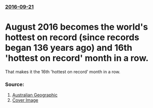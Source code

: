 ### [2016-09-21](/news/2016/09/21/index.md)

# August 2016 becomes the world's hottest on record (since records began 136 years ago) and 16th 'hottest on record' month in a row. 

That makes it the 16th &#39;hottest on record&#39; month in a row.


### Source:

1. [Australian Geographic](http://www.australiangeographic.com.au/news/2016/09/august-2016-was-worlds-hottest-on-record)
1. [Cover Image](http://d3lp4xedbqa8a5.cloudfront.net/s3/digital-cougar-assets/AusGeo/2016/09/21/63604/201608-(1).gif)
